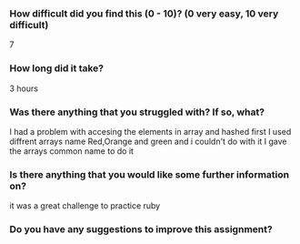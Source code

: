 ### How difficult did you find this (0 - 10)? (0 very easy, 10 very difficult)

7
### How long did it take?
3 hours

### Was there anything that you struggled with?  If so, what?
I had a problem with accesing the elements in array and hashed first I used diffrent arrays name Red,Orange and green and i couldn't do with it
I gave the arrays common name to do it 

### Is there anything that you would like some further information on?

it was a great challenge to practice ruby

### Do you have any suggestions to improve this assignment?



